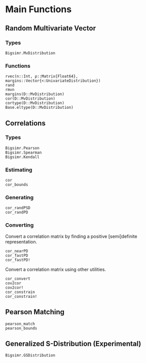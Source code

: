 # Main Functions

## Random Multivariate Vector

### Types

```@docs
Bigsimr.MvDistribution
```

### Functions

```@docs
rvec(n::Int, ρ::Matrix{Float64}, margins::Vector{<:UnivariateDistribution})
rand
rmvn
margins(D::MvDistribution)
cor(D::MvDistribution)
cortype(D::MvDistribution)
Base.eltype(D::MvDistribution)
```

## Correlations

### Types

```@docs
Bigsimr.Pearson
Bigsimr.Spearman
Bigsimr.Kendall
```

### Estimating

```@docs
cor
cor_bounds
```

### Generating

```@docs
cor_randPSD
cor_randPD
```

### Converting

Convert a correlation matrix by finding a positive [semi]definite representation.

```@docs
cor_nearPD
cor_fastPD
cor_fastPD!
```

Convert a correlation matrix using other utilities.

```@docs
cor_convert
cov2cor
cov2cor!
cor_constrain
cor_constrain!
```

## Pearson Matching

```@docs
pearson_match
pearson_bounds
```

## Generalized S-Distribution (Experimental)

```@docs
Bigsimr.GSDistribution
```